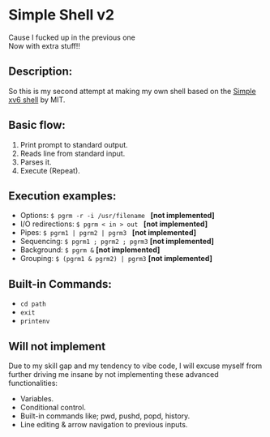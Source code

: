 <h1>Simple Shell v2</h1>
Cause I fucked up in the previous one <br>
Now with extra stuff!!

<h2>Description:</h2>

So this is my second attempt at making my own shell based on the [Simple xv6 shell](https://pdos.csail.mit.edu/6.828/2019/labs/sh.html) by MIT.

<h2>Basic flow:</h2>

1. Print prompt to standard output.
2. Reads line from standard input.
3. Parses it.
4. Execute (Repeat).

<h2>Execution examples:</h2>

- Options: `$ pgrm -r -i /usr/filename ` **[not implemented]**
- I/O redirections: `$ pgrm < in > out ` **[not implemented]**
- Pipes: `$ pgrm1 | pgrm2 | pgrm3 ` **[not implemented]**
- Sequencing: `$ pgrm1 ; pgrm2 ; pgrm3` **[not implemented]**
- Background: `$ pgrm &` **[not implemented]**
- Grouping: `$ (pgrm1 & pgrm2) | pgrm3` **[not implemented]**

<h2>Built-in Commands:</h2>

- `cd path`
- `exit`
- `printenv`

<h2>Will not implement</h3>

Due to my skill gap and my tendency to vibe code, I will excuse myself from further driving me insane by not implementing these advanced functionalities:

- Variables.
- Conditional control.
- Built-in commands like; pwd, pushd, popd, history.
- Line editing & arrow navigation to previous inputs.
